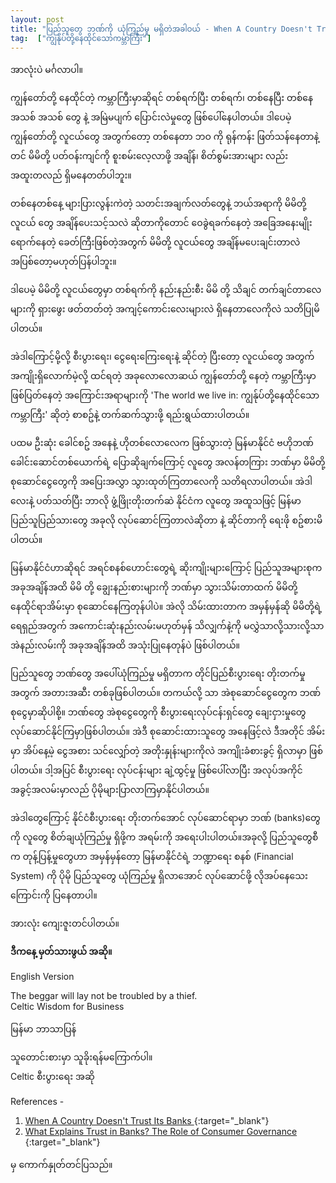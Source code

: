 ```yaml
---
layout: post
title: "ပြည်သူတွေ ဘဏ်ကို ယုံကြည်မှု မရှိတဲအခါဝယ် - When A Country Doesn't Trust Its Banks"
tag:  ["ကျွန်ုပ်တို့နေထိုင်သောကမ္ဘာကြီး"]
---
```


အာလုံးပဲ မင်္ဂလာပါ။

ကျွန်တော်တို့ နေထိုင်တဲ့ ကမ္ဘာကြီးမှာဆိုရင် တစ်ရက်ပြီး တစ်ရက်၊ တစ်နေပြီး တစ်နေ အသစ် အသစ် တွေ နဲ့ အမြဲမပျက် ပြောင်းလဲမှုတွေ ဖြစ်ပေါ်နေပါတယ်။ ဒါပေမဲ့ ကျွန်တော်တို့ လူငယ်တွေ အတွက်တော့ တစ်နေတာ ဘဝ ကို ရုန်ကန်း ဖြတ်သန်နေတာနဲ့တင် မိမိတို့ ပတ်ဝန်းကျင်ကို စူးစမ်းလေ့လာဖို့ အချိန်၊ စိတ်စွမ်းအားများ လည်း အထူးတလည် ရှိမနေတတ်ပါဘူး။

တစ်နေတစ်နေ့ များပြားလွန်းကဲတဲ့ သတင်းအချက်လတ်တွေနဲ့ ဘယ်အရာကို မိမိတို့ လူငယ် တွေ အချိန်ပေးသင့်သလဲ ဆိုတာကိုတောင် ဝေခွဲရခက်နေတဲ့ အခြေအနေးမျိုး ရောက်နေတဲ့ ခေတ်ကြီးဖြစ်တဲ့အတွက် မိမိတို့ လူငယ်တွေ အချိန်မပေးချင်းတာလဲ အပြစ်တော့မဟုတ်ပြန်ပါဘူး။

ဒါပေမဲ့ မိမိတို့ လူငယ်တွေမှာ တစ်ရက်ကို နည်းနည်းစီး မိမိ တို့ သိချင် တက်ချင်တာလေများကို ရှားဖွေး ဖတ်တတ်တဲ့ အကျင့်ကောင်းလေးများလဲ ရှိနေတာလေကိုလဲ သတိပြုမိပါတယ်။

<!-- more -->

အဲဒါကြောင့်မို့လို့ စီးပွားရေး၊ ငွေရေးကြေးရေးနဲ့ ဆိုင်တဲ့ ပြီးတော့ လူငယ်တွေ အတွက် အကျိုးရှိလောက်မဲ့လို့ ထင်ရတဲ့ အခုလောလောဆယ် ကျွန်တော်တို့ နေတဲ့ ကမ္ဘာကြီးမှာ ဖြစ်ပြတ်နေတဲ့ အကြောင်းအရာများကို 'The world we live in: ကျွန်ုပ်တို့နေထိုင်သောကမ္ဘာကြီး' ဆိုတဲ့ စာစဥ်နဲ့ တက်ဆက်သွားဖို့ ရည်းရွယ်ထားပါတယ်။

ပထမ ဦးဆုံး ခေါင်စဥ် အနေနဲ့ ဟိုတစ်လောလေက ဖြစ်သွားတဲ့ မြန်မာနိုင်ငံ ဗဟိုဘဏ်ခေါင်းဆောင်တစ်ယောက်ရဲ့ ပြောဆိုချက်ကြောင့် လူတွေ အလန်တကြား ဘဏ်မှာ မိမိတို့ စုဆောင်ငွေတွေကို အပြေးအလွှာ သွားထုတ်ကြတာလေကို သတိရလာပါတယ်။ အဲဒါလေးနဲ့ ပတ်သတ်ပြီး ဘာလို ဖွံ့ဖြိုးတိုးတက်ဆဲ နိုင်ငံက လူတွေ အထူသဖြင့် မြန်မာ ပြည်သူပြည်သားတွေ အခုလို လုပ်ဆောင်ကြတာလဲဆိုတာ နဲ့ ဆိုင်တာကို ရေးဖို စဥ်စားမိပါတယ်။


မြန်မာနိုင်ငံဟာဆိုရင် အရင်စနစ်ဟောင်းတွေရဲ့ ဆိုးကျိုးများကြောင့် ပြည်သူအများစုက အခုအချိန်အထိ မိမိ တို့ ချွေးနည်းစားများကို ဘဏ်မှာ သွားသိမ်းတာထက် မိမိတို့ နေထိုင်ရာအိမ်းမှာ စုဆောင်နေကြတုန်ပါပဲ။ အဲလို သိမ်းထားတာက အမှန်မှန်ဆို မိမိတို့ရဲ့ ရေရှည်အတွက် အကောင်းဆုံးနည်းလမ်းမဟုတ်မှန် သိလျှက်နဲ့ကို မလွှဲသာလို့သားလို့သာ အဲနည်းလမ်းကို အခုအချိန်အထိ အသုံးပြုနေတုန်ပဲ ဖြစ်ပါတယ်။

ပြည်သူတွေ ဘဏ်တွေ အပေါ်ယုံကြည်မှု မရှိတာက တိုင်ပြည်စီးပွားရေး တိုးတက်မှု အတွက် အတားအဆီး တစ်ခုဖြစ်ပါတယ်။ တကယ်လို့ သာ အဲစုဆောင်ငွေတွေက ဘဏ်စုငွေမှာဆိုပါစို့။ ဘဏ်တွေ အဲစုငွေတွေကို စီးပွားရေးလုပ်ငန်းရှင်တွေ ချေးငှားမှုတွေ လုပ်ဆောင်နိုင်ကြမှာဖြစ်ပါတယ်။ အဲဒီ စုဆောင်းထားသူတွေ အနေဖြင့်လဲ ဒီအတိုင် အိမ်းမှာ အိပ်နေ့မဲ့ ငွေအစား သင်လျှော်တဲ့ အတိုးနှုန်းများကိုလဲ အကျိုးခံစားခွင့် ရှိလာမှာ ဖြစ်ပါတယ်။ ဒါ့အပြင် စီးပွားရေး လုပ်ငန်းများ ချဲ့ထွင့်မှု ဖြစ်ပေါ်လာပြီး အလုပ်အကိုင်အခွင့်အလမ်းမှာလည် ပိုမိုများပြာလာကြမှာနိုင်ပါတယ်။

အဲဒါတွေကြောင့် နိုင်ငံစီးပွားရေး တိုးတက်အောင် လုပ်ဆောင်ရာမှာ ဘဏ် (banks)တွေကို လူတွေ စိတ်ချယုံကြည်မှု ရှိဖို့က အရမ်းကို အရေးပါးပါတယ်။အခုလို့ ပြည်သူတွေစီက တုန့်ပြန့်မှုတွေဟာ အမှန်မှန်တော့ မြန်မာနိုင်ငံရဲ့ ဘဏ္ဍာရေး စနစ် (Financial System) ကို ပိုမို ပြည်သူတွေ ယုံကြည်မှု ရှိလာအောင် လုပ်ဆောင်ဖို့ လိုအပ်နေသေးကြောင်းကို ပြနေတာပါ။

အားလုံး ကျေးဇူးတင်ပါတယ်။

**ဒီကနေ့ မှတ်သားဖွယ် အဆို။**

English Version

The beggar will lay not be troubled by a thief.<br />
Celtic Wisdom for Business

မြန်မာ ဘာသာပြန်

သူတောင်းစားမှာ သူခိုးရန်မကြောက်ပါ။<br />
Celtic စီးပွားရေး အဆို

References -
1. [When A Country Doesn't Trust Its Banks ](https://www.npr.org/sections/money/2013/05/28/183726542/when-a-country-doesnt-trust-its-banks-in-4-gifs){:target="_blank"}
2. [What Explains Trust in Banks? The Role of Consumer Governance ](http://www.aercafricaevents.org/tmp/2017/12-Biannual/Plenary/Klapper%20&%20Singer_Bank%20trust_Nov23.pdf){:target="_blank"}

မှ ကောက်နှုတ်တင်ပြသည်။
